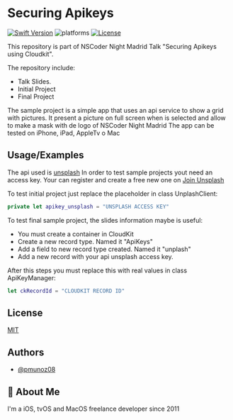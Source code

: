 
# Securing Apikeys

[![Swift Version][swift-image]][swift-url]
![platforms]
[![License][license-image]][license-url]


This repository is part of NSCoder Night Madrid Talk "Securing Apikeys using Cloudkit".

The repository include:

- Talk Slides.
- Initial Project
- Final Project

The sample project is a simple app that uses an api service to show a grid with pictures. It present a picture on full screen when is selected and allow to make a mask with de logo of NSCoder Night Madrid
The app can be tested on iPhone, iPad, AppleTv o Mac



## Usage/Examples

The api used is [unsplash](https://unsplash.com)
In order to test sample projects yout need an access key. Your can register and create a free new one on [Join Unsplash](https://unsplash.com/join)

To test initial project just replace the placeholder in class UnplashClient:

```swift
private let apikey_unsplash = "UNSPLASH ACCESS KEY"
```

To test final sample project, the slides information maybe is useful:

- You must create a container in CloudKit
- Create a new record type. Named it "ApiKeys"
- Add a field to new record type created. Named it "unplash"
- Add a new record with your api unsplash access key.

After this steps you must replace this  with real values in class ApiKeyManager:

```swift
let ckRecordId = "CLOUDKIT RECORD ID"

```



## License

[MIT](https://choosealicense.com/licenses/mit/)


## Authors

- [@pmunoz08](https://www.github.com/pmunoz08)


## 🚀 About Me
I'm a iOS, tvOS and MacOS freelance developer since 2011

[swift-image]:https://img.shields.io/badge/swift-5.0-orange.svg
[swift-url]: https://swift.org/
[platforms]: https://img.shields.io/badge/platforms-iOS%20tvOS%20MacOS-oreen
[license-image]: https://img.shields.io/badge/License-MIT-blue.svg
[license-url]: LICENSE

